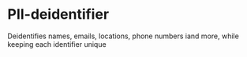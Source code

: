 # PII-deidentifier
Deidentifies names, emails, locations, phone numbers iand more, while keeping each identifier unique
